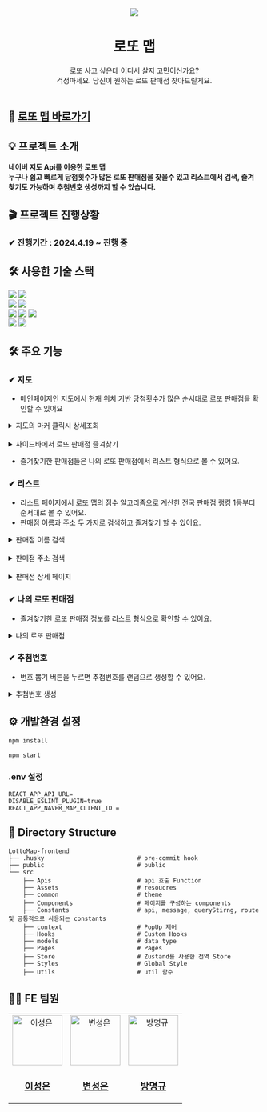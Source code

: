 <div align="center">
 <img src="https://github.com/lotto-map/lotto-map-front/blob/main/public/logo.png?raw=true"/>
  <h1>로또 맵</h1>
  로또 사고 싶은데 어디서 살지 고민이신가요?
  <br>
  걱정마세요. 당신이 원하는 로또 판매점 찾아드릴게요.
  <br/><br/>
</div>

## 📎 [로또 맵 바로가기](https://lottomap.netlify.app/)

## 💡 프로젝트 소개
**네이버 지도 Api를 이용한 로또 맵**<br>
**누구나 쉽고 빠르게 당첨횟수가 많은 로또 판매점을 찾을수 있고 리스트에서 검색, 즐겨찾기도 가능하며 추첨번호 생성까지 할 수 있습니다.**

## 🎬 프로젝트 진행상황
### ✔︎ 진행기간 : 2024.4.19 ~ 진행 중

## 🛠 사용한 기술 스택
<img src="https://img.shields.io/badge/React-18.2.0-blue?logo=react"> <img src="https://img.shields.io/badge/TypeSript-4.9.5-blue?logo=typescript"><br>
<img src="https://img.shields.io/badge/ReactQuery-3.39.3-blue?logo=react-query"> <img src="https://img.shields.io/badge/Zustand-4.5.2-blue?logo=Zustand"><br>
<img src="https://img.shields.io/badge/StyledComponents-6.1.8-blue?logo=styledcomponents">
<img src="https://img.shields.io/badge/Prettier-blue?logo=prettier"> <img src="https://img.shields.io/badge/Eslint-blue?logo=esLint"> <br>
<img src="https://img.shields.io/badge/ReactHookForm-7.50.1-blue?logo=react-hook-form"> <img src="https://img.shields.io/badge/ReactRouterDom-6.3.0-blue?logo=react-router-dom"><br>


## 🛠 주요 기능

### ✔︎ 지도
- 메인페이지인 지도에서 현재 위치 기반 당첨횟수가 많은 순서대로 로또 판매점을 확인할 수 있어요
<details markdown="1">
<summary>지도의 마커 클릭시 상세조회</summary>
  <img width="600" src="https://velog.velcdn.com/images/gogo6570/post/fe1bdeba-8b8e-4f09-9e94-125b8952c294/image.gif">
</details>
<br>
<details markdown="1">
<summary>사이드바에서 로또 판매점 즐겨찾기</summary>
  <img width="600" src="https://velog.velcdn.com/images/gogo6570/post/8a691e08-53a7-4a4b-98f4-289f5456f119/image.gif">
</details>

- 즐겨찾기한 판매점들은 나의 로또 판매점에서 리스트 형식으로 볼 수 있어요.

### ✔︎ 리스트
- 리스트 페이지에서 로또 맵의 점수 알고리즘으로 계산한 전국 판매점 랭킹 1등부터 순서대로 볼 수 있어요.<br>
- 판매점 이름과 주소 두 가지로 검색하고 즐겨찾기 할 수 있어요.
<details markdown="1">
<summary>판매점 이름 검색</summary>
  <img width="600" src="https://velog.velcdn.com/images/gogo6570/post/dfdee5b6-5e75-4534-873c-ca96d3bc3f34/image.gif">
</details>
<br>
<details markdown="1">
<summary>판매점 주소 검색</summary>
  <img width="600" src="https://velog.velcdn.com/images/gogo6570/post/72d61d91-4f67-410a-93a2-13a14f518cc2/image.gif">
</details>
<br>
<details markdown="1">
<summary>판매점 상세 페이지</summary>
  <img width="600" src="https://velog.velcdn.com/images/gogo6570/post/4c58c323-7f7f-401f-a1cd-165d55047739/image.gif">
</details>

### ✔︎ 나의 로또 판매점
- 즐겨찾기한 로또 판매점 정보를 리스트 형식으로 확인할 수 있어요.
<details markdown="1">
<summary>나의 로또 판매점</summary>
  <img width="600" src="https://velog.velcdn.com/images/gogo6570/post/6c5ad67e-9a16-4cc0-a300-5c5e09b2c53c/image.gif">
</details>

### ✔︎ 추첨번호
- 번호 뽑기 버튼을 누르면 추첨번호를 랜덤으로 생성할 수 있어요.
<details markdown="1">
<summary>추첨번호 생성</summary>
  <img width="600" src="https://velog.velcdn.com/images/gogo6570/post/38002ae4-563b-40b7-b3cc-2d56169f0884/image.gif">
</details>


## ⚙️ 개발환경 설정 


```bash
npm install

npm start
``` 

  

###  .env 설정
```
REACT_APP_API_URL=
DISABLE_ESLINT_PLUGIN=true
REACT_APP_NAVER_MAP_CLIENT_ID = 
```



## 📁 Directory Structure
```
LottoMap-frontend
├── .husky                          # pre-commit hook
├── public                          # public
└── src
    ├── Apis                        # api 호출 Function
    ├── Assets                      # resoucres
    ├── common                      # theme
    ├── Components                  # 페이지를 구성하는 components           
    ├── Constants                   # api, message, queryStirng, route 및 공통적으로 사용되는 constants       
    ├── context                     # PopUp 제어  
    ├── Hooks                       # Custom Hooks   
    ├── models                      # data type                     
    ├── Pages                       # Pages                            
    ├── Store                       # Zustand를 사용한 전역 Store                         
    ├── Styles                      # Global Style                                                 
    ├── Utils                       # util 함수                       
```


## 🙋🏻‍ FE 팀원
<table >
  <tbody>
      <td align="center">
        <a href="https://github.com/BVBFD">
            <img src="https://avatars.githubusercontent.com/u/83178592?v=4" width="100px;" height="100px;" alt="이성은"/>
<h3><b>이성은</b></h3></a></td>
        <td align="center">
        <a href="https://github.com/bsu0404">
            <img src="https://avatars.githubusercontent.com/u/86921174?v=4" width="100px;" height="100px;" alt="변성은"/>
<h3><b>변성은</b></h3></a></td>
     <td align="center">
        <a href="https://github.com/BbbbTony">
            <img src="https://avatars.githubusercontent.com/u/107832518?v=4" width="100px;" height="100px;" alt="방명규"/>
<h3><b>방명규</b></h3></a></td>
  </tbody>
</table>